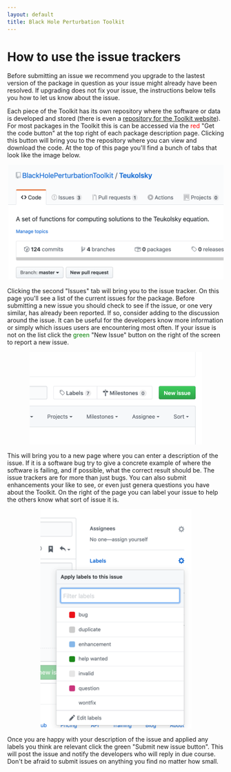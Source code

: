 ```yaml
---
layout: default
title: Black Hole Perturbation Toolkit
---
```


# How to use the issue trackers

Before submitting an issue we recommend you upgrade to the lastest version of the package in question as your issue might already have been resolved. If upgrading does not fix your issue, the instructions below tells you how to let us know about the issue.  

Each piece of the Toolkit has its own repository where the software or data is developed and stored (there is even a [repository for the Toolkit website](https://github.com/BlackHolePerturbationToolkit/blackholeperturbationtoolkit.github.io)). For most packages in the Toolkit this is can be accessed via the <span style="color:red">red</span> "Get the code button" at the top right of each package description page. Clicking this button will bring you to the repository where you can view and download the code. At the top of this page you'll find a bunch of tabs that look like the image below.

<center><img src="images/TeukolskyRepositoryScreenshot.png"  width="500"></center>

Clicking the second "Issues" tab will bring you to the issue tracker. On this page you'll see a list of the current issues for the package. Before submitting a new issue you should check to see if the issue, or one very similar, has already been reported. If so, consider adding to the discussion around the issue. It can be useful for the developers know more information or simply which issues users are encountering most often. If your issue is not on the list click the <span style="color:green">green</span> "New Issue" button on the right of the screen to report a new issue.

<center><img src="images/NewIssue.png"  width="400"></center>

This will bring you to a new page where you can enter a description of the issue. If it is a software bug try to give a concrete example of where the software is failing, and if possible, what the correct result should be. The issue trackers are for more than just bugs. You can also submit enhancements your like to see, or even just genera questions you have about the Toolkit. On the right of the page you can label your issue to help the others know what sort of issue it is.

<center><img src="images/IssueLabels.png"  width="350"></center>

Once you are happy with your description of the issue and applied any labels you think are relevant click the green "Submit new issue button". This will post the issue and notify the developers who will reply in due course. Don't be afraid to submit issues on anything you find no matter how small.


